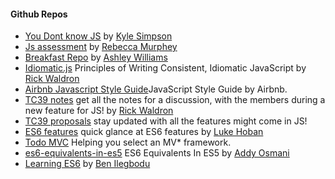 #### Github Repos

* [You Dont know JS](https://github.com/getify/You-Dont-Know-JS) by [Kyle Simpson](https://github.com/getify)
* [Js assessment](https://github.com/rmurphey/js-assessment) by [Rebecca Murphey](https://github.com/rmurphey)
* [Breakfast Repo](https://github.com/ashleygwilliams/breakfast-repo) by [Ashley Williams](https://github.com/ashleygwilliams)
* [Idiomatic.js](https://github.com/rwaldron/idiomatic.js) Principles of Writing Consistent, Idiomatic JavaScript by [Rick Waldron](https://github.com/rwaldron)
* [Airbnb Javascript Style Guide](https://github.com/airbnb/javascript#strings)JavaScript Style Guide by Airbnb.
* [TC39 notes](https://github.com/rwaldron/tc39-notes) get all the notes for a discussion, with the members during a new feature for JS! by [Rick Waldron](https://github.com/rwaldron)
* [TC39 proposals](https://github.com/tc39/proposals) stay updated with all the features might come in JS!
* [ES6 features](https://github.com/lukehoban/es6features) quick glance at ES6 features by [Luke Hoban](https://github.com/lukehoban)
* [Todo MVC](https://github.com/tastejs/todomvc) Helping you select an MV* framework.
* [es6-equivalents-in-es5](https://github.com/addyosmani/es6-equivalents-in-es5) ES6 Equivalents In ES5 by [Addy Osmani](https://github.com/addyosmani)
* [Learning ES6](https://github.com/benmvp/learning-es6) by [Ben Ilegbodu](https://github.com/benmvp)

